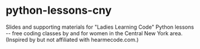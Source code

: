 # python-lessons-cny
Slides and supporting materials for "Ladies Learning Code" Python lessons -- free coding classes by and for women in the Central New York area.  (Inspired by but not affiliated with hearmecode.com.)
